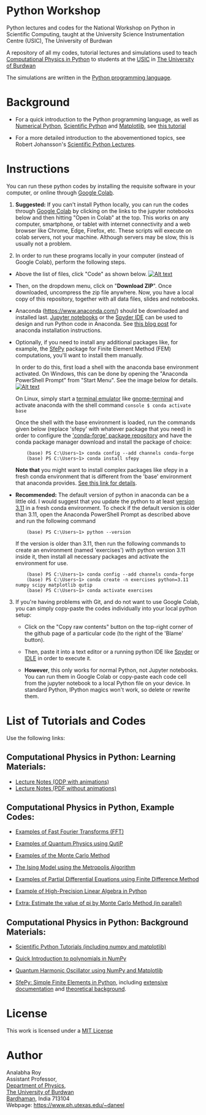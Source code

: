 Python Workshop
============================================

Python lectures and codes for the National Workshop on Python in Scientific Computing, taught at the University Science Instrumentation Centre (USIC), The University of Burdwan

A repository of all my codes, tutorial lectures and simulations used to teach [Computational Physics in Python](https://www.buruniv.ac.in/usic/Python%20Flyer2023.pdf) to students at the 
[USIC](https://www.buruniv.ac.in/usic/index.html) in [The University of Burdwan](https://www.buruniv.ac.in/)

The simulations are written in the [Python programming language](https://www.python.org/about/gettingstarted/).

Background
=========================

* For a quick introduction to the Python programming language, as well as [Numerical Python](https://numpy.org), [Scientific Python](https://scipy.org) and [Matplotlib](https://matplotlib.org), see [this tutorial](https://cs231n.github.io/python-numpy-tutorial/)

* For a more detailed introduction to the abovementioned topics, see Robert Johansson's [Scientific Python Lectures](https://github.com/jrjohansson/scientific-python-lectures).

# Instructions

You can run these python codes by installing the requisite software in your computer, or online through [Google Colab](https://colab.research.google.com/).

1. **Suggested:** If you can't install Python locally, you can run the codes through [Google Colab](https://colab.research.google.com/) by clicking on the links to the jupyter notebooks below and then hitting "Open in Colab" at the top. This works on any computer, smartphone, or tablet with internet connectivity and a web browser like Chrome, Edge, Firefox, etc. These scripts will execute on colab servers, not your machine. Although servers may be slow, this is usually not a problem.

2. In order to run these programs locally in your computer (instead of Google Colab), perform the following steps.

 * Above the list of files, click "Code" as shown below.
       [![Alt text](https://culttech.com/wp-content/uploads/2021/07/code.png)](https://culttech.com/wp-content/uploads/2021/07/code.png)
* Then, on the dropdown menu, click on "**Download ZIP**". Once downloaded, uncompress the zip file anywhere. Now, you have a local copy of this repository, together with all data files, slides and notebooks.

 * Anaconda (https://www.anaconda.com/) should be downloaded and installed last. [Jupyter notebooks](https://jupyter.org/) or the [Spyder IDE](https://www.spyder-ide.org/) can be used to design and run Python code in Anaconda. See [this blog post](https://fangohr.github.io/blog/installation-of-python-spyder-numpy-sympy-scipy-pytest-matplotlib-via-anaconda.html) for anaconda installation instructions.
            
 * Optionally, if you need to install any additional packages like, for example, the [SfePy](https://sfepy.org/) package for Finite Element Method (FEM) computations, you'll want to install them manually. 
     
     In order to do this, first load a shell with the anaconda base environment activated. On Windows, this can be done by opening the "Anaconda PowerShell Prompt" from "Start Menu". See the image below for details.
	[![Alt text](https://shaileshjha.com/wp-content/uploads/2020/03/windows_start_menu_anaconda_powershell_prompt.jpg)](https://shaileshjha.com/wp-content/uploads/2020/03/windows_start_menu_anaconda_powershell_prompt.jpg)

    On Linux, simply start a [terminal emulator](https://www.linfo.org/terminal_window.html) like [gnome-terminal](https://help.ubuntu.com/community/GnomeTerminal) and activate anaconda with the shell command
		```console
		$ conda activate base
		```
		
	Once the shell with the base environment is loaded, run the commands given below (replace 'sfepy' with whatever package that you need) in order to configure the ['conda-forge' package repository](https://conda-forge.org/) and have the conda package manager download and install the package of choice:
	```console
		(base) PS C:\Users~1> conda config --add channels conda-forge
		(base) PS C:\Users~1> conda install sfepy
	```
	**Note that** you might want to install complex packages like sfepy in a fresh conda environment that is different from the 'base' environment that anaconda provides. [See this link for details](https://docs.conda.io/projects/conda/en/latest/user-guide/tasks/manage-environments.html).
   
* **Recommended:** The default version of python in anaconda can be a little old. I would suggest that you update the python to at least [version 3.11](https://www.python.org/downloads/release/python-3110/) in a fresh conda environment. To check if the default version is older than 3.11, open the Anaconda PowerShell Prompt as described above and run the following command

   ```console
	   (base) PS C:\Users~1> python --version
   ```
	  
    If the version is older than 3.11, then run the following commands to create an environment (named 'exercises') with python version 3.11 inside it, then install all necessary packages and activate the environment for use.
    
	```console
    	(base) PS C:\Users~1> conda config --add channels conda-forge
    	(base) PS C:\Users~1> conda create -n exercises python=3.11 numpy scipy matplotlib qutip
    	(base) PS C:\Users~1> conda activate exercises
	```
3. If you're having problems with Git, and do not want to use Google Colab, you can simply copy-paste the codes individually into your local python setup:
   
   * Click on the "Copy raw contents" button on the top-right corner of the github page of a particular code (to the right of the 'Blame' button).
   
   * Then, paste it into a text editor or a running python IDE like [Spyder](https://www.spyder-ide.org/) or [IDLE](https://docs.python.org/3.11/library/idle.html) in order to execute it. 
   
   * **However**, this only works for normal Python, not Jupyter notebooks. You can run them in Google Colab or copy-paste each code cell from the jupyter notebook to a local Python file on your device. In standard Python, IPython magics won't work, so delete or rewrite them.

List of Tutorials and Codes
=========================

Use the following links:

## Computational Physics in Python: Learning Materials:

* [Lecture Notes (ODP with animations)](Lecture_Notes.odp) 
* [Lecture Notes (PDF without animations)](Lecture_Notes.pdf)


## Computational Physics in Python, Example Codes:

* [Examples of Fast Fourier Transforms (FFT)](FFT.ipynb)
* [Examples of Quantum Physics using QutiP](QUTIP.ipynb)
* [Examples of the Monte Carlo Method](MC.ipynb)
* [The Ising Model using the Metropolis Algorithm](Metrop_Ising.ipynb)
* [Examples of Partial Differential Equations using Finite Difference Method](PDE_FDM.ipynb)
* [Example of High-Precision Linear Algebra in Python](mpmath_linalg.ipynb)

* [Extra: Estimate the value of pi by Monte Carlo Method (in parallel)](parallel_pi.py)

## Computational Physics in Python: Background Materials:

* [Scientific Python Tutorials (including numpy and matplotlib)](https://github.com/hariseldon99/scientific-python-lectures)

* [Quick Introduction to polynomials in NumPy](https://kitchingroup.cheme.cmu.edu/blog/2013/01/22/Polynomials-in-python/)

* [Quantum Harmonic Oscillator using NumPy and Matplotlib](https://github.com/hariseldon99/Quantum-Harmonic-Numpy)

* [SfePy: Simple Finite Elements in Python](https://sfepy.org/), including [extensive documentation](https://sfepy.org/doc-devel/documentation.html) and [theoretical background](https://sfepy.org/doc-devel/theory.html).

License
=======

This work is licensed under a [MIT License](LICENSE)

Author
=======

Analabha Roy  
Assistant Professor,  
[Department of Physics](https://sites.google.com/a/phys.buruniv.ac.in/physics/),  
[The University of Burdwan](https://www.buruniv.ac.in/)  
[Bardhaman](https://en.wikivoyage.org/wiki/Bardhaman), India 713104  
Webpage: https://www.ph.utexas.edu/~daneel
